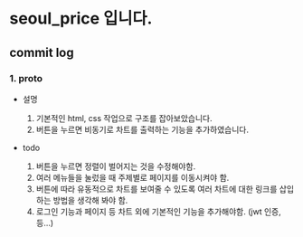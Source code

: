 # seoul_price 입니다.

## commit log

### 1. proto   
- 설명
  1. 기본적인 html, css 작업으로 구조를 잡아보았습니다.
  2. 버튼을 누르면 비동기로 차트를 출력하는 기능을 추가하였습니다.
  
- todo
  1. 버튼을 누르면 정렬이 벌어지는 것을 수정해야함.
  2. 여러 메뉴들을 눌렀을 때 주제별로 페이지를 이동시켜야 함.
  3. 버튼에 따라 유동적으로 차트를 보여줄 수 있도록 여러 차트에 대한 링크를 삽입하는 방법을 생각해 봐야 함.
  4. 로그인 기능과 페이지 등 차트 외에 기본적인 기능을 추가해야함. (jwt 인증, 등...)



